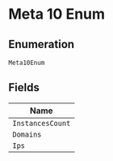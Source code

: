 
# Meta 10 Enum

## Enumeration

`Meta10Enum`

## Fields

| Name |
|  --- |
| `InstancesCount` |
| `Domains` |
| `Ips` |

